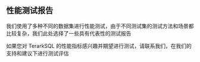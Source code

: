 ## 性能测试报告

我们使用了多种不同的数据集进行性能测试，由于不同测试集的测试方法和场景都比较复杂，我们此处选择了一些具有代表性的测试报告

如果您对 TerarkSQL 的性能指标感兴趣并期望进行测试，请联系我们，在我们的支持和建议下进行测试评估
